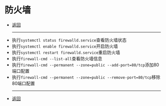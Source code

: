 # 防火墙

- [返回](./)
  ***
- 执行`systemctl status firewalld.service`查看防火墙状态
- 执行`systemctl enable firewalld.service`开启防火墙
- 执行`systemctl restart firewalld.service`重启防火墙
- 执行`firewall-cmd --list-all`查看防火墙信息
- 执行`firewall-cmd --permanent --zone=public --add-port=80/tcp`添加80端口配置
- 执行`firewall-cmd --permanent --zone=public --remove-port=80/tcp`移除80端口配置
  ***
- [返回](./)